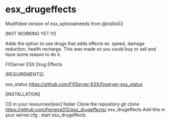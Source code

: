 # esx_drugeffects

Modifided version of esx_optionalneeds from @indilo53

[NOT WORKING YET !!!]

Adds the option to use drugs that adds effects ex. speed, damage reduction, health recharge.
This was made so you could buy or sell and have some reason to do it.

FXServer ESX Drug Effects

[REQUIREMENTS]

esx_status https://github.com/FXServer-ESX/fxserver-esx_status

[INSTALLATION]

CD in your resources/[esx] folder
Clone the repository
git clone https://github.com/Ferreira312/esx_drugeffects/ esx_drugeffects
Add this in your server.cfg :
start esx_drugeffects
